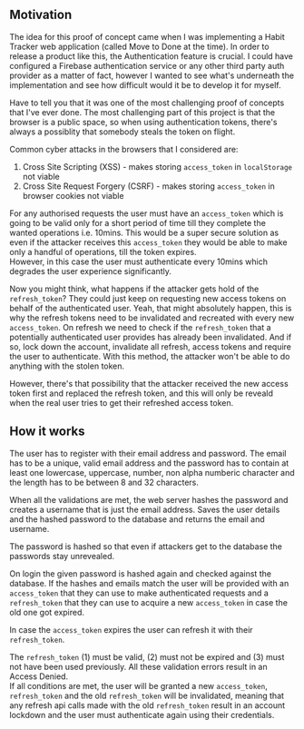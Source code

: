 ## Motivation

The idea for this proof of concept came when I was implementing a Habit Tracker web application (called Move to Done at the time). In order to release a product like this, the Authentication feature is crucial. I could have configured a Firebase authentication service or any other third party auth provider as a matter of fact, however I wanted to see what's underneath the implementation and see how difficult would it be to develop it for myself.

Have to tell you that it was one of the most challenging proof of concepts that I've ever done. The most challenging part of this project is that the browser is a public space, so when using authentication tokens, there's always a possiblity that somebody steals the token on flight.

Common cyber attacks in the browsers that I considered are:

1. Cross Site Scripting (XSS) - makes storing `access_token` in `localStorage` not viable
2. Cross Site Request Forgery (CSRF) - makes storing `access_token` in browser cookies not viable

For any authorised requests the user must have an `access_token` which is going to be valid only for a short period of time till they complete the wanted operations i.e. 10mins. This would be a super secure solution as even if the attacker receives this `access_token` they would be able to make only a handful of operations, till the token expires. <br />
However, in this case the user must authenticate every 10mins which degrades the user experience significantly.

Now you might think, what happens if the attacker gets hold of the `refresh_token`? They could just keep on requesting new access tokens on behalf of the authenticated user. Yeah, that might absolutely happen, this is why the refresh tokens need to be invalidated and recreated with every new `access_token`. On refresh we need to check if the `refresh_token` that a potentially authenticated user provides has already been invalidated. And if so, lock down the account, invalidate all refresh, access tokens and require the user to authenticate. With this method, the attacker won't be able to do anything with the stolen token.

However, there's that possibility that the attacker received the new access token first and replaced the refresh token, and this will only be reveald when the real user tries to get their refreshed access token.

## How it works

The user has to register with their email address and password. The email has to be a unique, valid email address and the password has to contain at least one lowercase, uppercase, number, non alpha numberic character and the length has to be between 8 and 32 characters.

When all the validations are met, the web server hashes the password and creates a username that is just the email address. Saves the user details and the hashed password to the database and returns the email and username.

The password is hashed so that even if attackers get to the database the passwords stay unrevealed.

On login the given password is hashed again and checked against the database. If the hashes and emails match the user will be provided with an `access_token` that they can use to make authenticated requests and a `refresh_token` that they can use to acquire a new `access_token` in case the old one got expired.

In case the `access_token` expires the user can refresh it with their `refresh_token`.

The `refresh_token` (1) must be valid, (2) must not be expired and (3) must not have been used previously. All these validation errors result in an Access Denied. <br />
If all conditions are met, the user will be granted a new `access_token`, `refresh_token` and the old `refresh_token` will be invalidated, meaning that any refresh api calls made with the old `refresh_token` result in an account lockdown and the user must authenticate again using their credentials.
